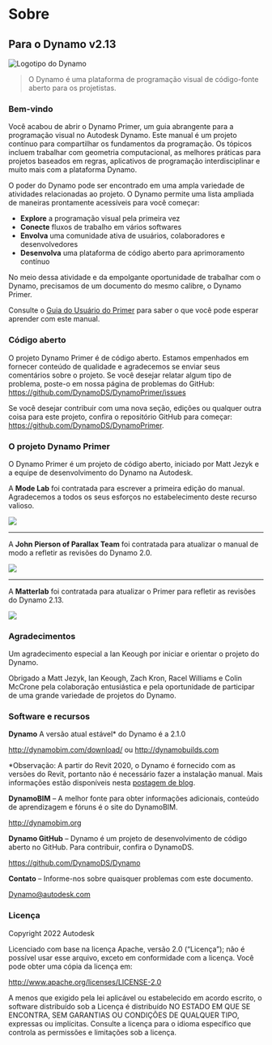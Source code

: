 # Sobre

## Para o Dynamo v2.13

![Logotipo do Dynamo](images/dynamo\_logo\_dark-trim.jpg)

> O Dynamo é uma plataforma de programação visual de código-fonte aberto para os projetistas.

### Bem-vindo

Você acabou de abrir o Dynamo Primer, um guia abrangente para a programação visual no Autodesk Dynamo. Este manual é um projeto contínuo para compartilhar os fundamentos da programação. Os tópicos incluem trabalhar com geometria computacional, as melhores práticas para projetos baseados em regras, aplicativos de programação interdisciplinar e muito mais com a plataforma Dynamo.

O poder do Dynamo pode ser encontrado em uma ampla variedade de atividades relacionadas ao projeto. O Dynamo permite uma lista ampliada de maneiras prontamente acessíveis para você começar:

* **Explore** a programação visual pela primeira vez
* **Conecte** fluxos de trabalho em vários softwares
* **Envolva** uma comunidade ativa de usuários, colaboradores e desenvolvedores
* **Desenvolva** uma plataforma de código aberto para aprimoramento contínuo

No meio dessa atividade e da empolgante oportunidade de trabalhar com o Dynamo, precisamos de um documento do mesmo calibre, o Dynamo Primer.

Consulte o [Guia do Usuário do Primer](1\_introduction/2-primer-user-guide-dynamo-community-and-platform.md) para saber o que você pode esperar aprender com este manual.

### Código aberto

O projeto Dynamo Primer é de código aberto. Estamos empenhados em fornecer conteúdo de qualidade e agradecemos se enviar seus comentários sobre o projeto. Se você desejar relatar algum tipo de problema, poste-o em nossa página de problemas do GitHub: https://github.com/DynamoDS/DynamoPrimer/issues

Se você desejar contribuir com uma nova seção, edições ou qualquer outra coisa para este projeto, confira o repositório GitHub para começar: https://github.com/DynamoDS/DynamoPrimer.

### O projeto Dynamo Primer

O Dynamo Primer é um projeto de código aberto, iniciado por Matt Jezyk e a equipe de desenvolvimento do Dynamo na Autodesk.

A **Mode Lab** foi contratada para escrever a primeira edição do manual. Agradecemos a todos os seus esforços no estabelecimento deste recurso valioso.

![](images/MODELAB\_Logo.png)

***

A **John Pierson of Parallax Team** foi contratada para atualizar o manual de modo a refletir as revisões do Dynamo 2.0.

![](images/PRLX\_Logo.jpg)

***

A **Matterlab** foi contratada para atualizar o Primer para refletir as revisões do Dynamo 2.13.

![](<images/matterlab\_final-07.jpg>)

### Agradecimentos

Um agradecimento especial a Ian Keough por iniciar e orientar o projeto do Dynamo.

Obrigado a Matt Jezyk, Ian Keough, Zach Kron, Racel Williams e Colin McCrone pela colaboração entusiástica e pela oportunidade de participar de uma grande variedade de projetos do Dynamo.

### Software e recursos

**Dynamo** A versão atual estável\* do Dynamo é a 2.1.0

http://dynamobim.com/download/ ou http://dynamobuilds.com

\*Observação: A partir do Revit 2020, o Dynamo é fornecido com as versões do Revit, portanto não é necessário fazer a instalação manual. Mais informações estão disponíveis nesta [postagem de blog](https://dynamobim.org/dynamo-core-2-1-release/).

**DynamoBIM** – A melhor fonte para obter informações adicionais, conteúdo de aprendizagem e fóruns é o site do DynamoBIM.

http://dynamobim.org

**Dynamo GitHub** – Dynamo é um projeto de desenvolvimento de código aberto no GitHub. Para contribuir, confira o DynamoDS.

https://github.com/DynamoDS/Dynamo

**Contato** – Informe-nos sobre quaisquer problemas com este documento.

Dynamo@autodesk.com

### Licença

Copyright 2022 Autodesk

Licenciado com base na licença Apache, versão 2.0 (“Licença”); não é possível usar esse arquivo, exceto em conformidade com a licença. Você pode obter uma cópia da licença em:

http://www.apache.org/licenses/LICENSE-2.0

A menos que exigido pela lei aplicável ou estabelecido em acordo escrito, o software distribuído sob a Licença é distribuído NO ESTADO EM QUE SE ENCONTRA, SEM GARANTIAS OU CONDIÇÕES DE QUALQUER TIPO, expressas ou implícitas. Consulte a licença para o idioma específico que controla as permissões e limitações sob a licença.
